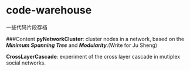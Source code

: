 code-warehouse
==============

一些代码片段存档

###Content
**pyNetworkCluster**: cluster nodes in a network, based on the ***Minimum Spanning Tree*** and ***Modularity***.(Write for Ju Sheng)

**CrossLayerCascade**: experiment of the cross layer cascade in mutiplex social networks.
